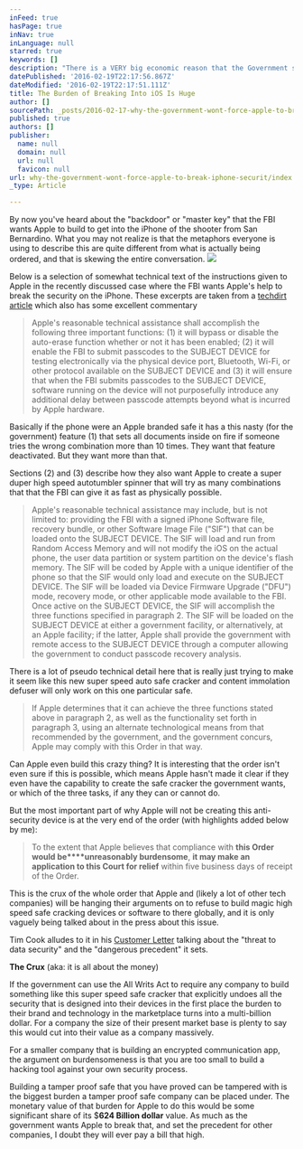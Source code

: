 ```yaml
---
inFeed: true
hasPage: true
inNav: true
inLanguage: null
starred: true
keywords: []
description: "There is a VERY big economic reason that the Government shouldn't be able to force Apple 's hand to brute force the iPhone or future devices."
datePublished: '2016-02-19T22:17:56.867Z'
dateModified: '2016-02-19T22:17:51.111Z'
title: The Burden of Breaking Into iOS Is Huge
author: []
sourcePath: _posts/2016-02-17-why-the-government-wont-force-apple-to-break-iphone-securit.md
published: true
authors: []
publisher:
  name: null
  domain: null
  url: null
  favicon: null
url: why-the-government-wont-force-apple-to-break-iphone-securit/index.html
_type: Article

---
```

By now you've heard about the "backdoor" or "master key" that the FBI wants Apple to build to get into the iPhone of the shooter from San Bernardino.  What you may not realize is that the metaphors everyone is using to describe this are quite different from what is actually being ordered, and that is skewing the entire conversation.
![](https://the-grid-user-content.s3-us-west-2.amazonaws.com/d6546749-7b2c-45fe-a086-564a0af911cd.jpg)

Below is a selection of somewhat technical text of the instructions given to Apple in the recently discussed case where the FBI wants Apple's help to break the security on the iPhone.  These excerpts are taken from a [techdirt article][0] which also has some excellent commentary

> Apple's reasonable technical assistance shall accomplish the following three important functions: (1) it will bypass or disable the auto-erase function whether or not it has been enabled; (2) it will enable the FBI to submit passcodes to the SUBJECT DEVICE for testing electronically via the physical device port, Bluetooth, Wi-Fi, or other protocol available on the SUBJECT DEVICE and (3) it will ensure that when the FBI submits passcodes to the SUBJECT DEVICE, software running on the device will not purposefully introduce any additional delay between passcode attempts beyond what is incurred by Apple hardware.

Basically if the phone were an Apple branded safe it has a this nasty (for the government) feature (1) that sets all documents inside on fire if someone tries the wrong combination more than 10 times.  They want that feature deactivated.  But they want more than that.

Sections (2) and (3) describe how they also want Apple to create a super duper high speed autotumbler spinner that will try as many combinations that that the FBI can give it as fast as physically possible.

> Apple's reasonable technical assistance may include, but is not limited to: providing the FBI with a signed iPhone Software file, recovery bundle, or other Software Image File ("SIF") that can be loaded onto the SUBJECT DEVICE. The SIF will load and run from Random Access Memory and will not modify the iOS on the actual phone, the user data partition or system partition on the device's flash memory. The SIF will be coded by Apple with a unique identifier of the phone so that the SIF would only load and execute on the SUBJECT DEVICE. The SIF will be loaded via Device Firmware Upgrade ("DFU") mode, recovery mode, or other applicable mode available to the FBI. Once active on the SUBJECT DEVICE, the SIF will accomplish the three functions specified in paragraph 2\. The SIF will be loaded on the SUBJECT DEVICE at either a government facility, or alternatively, at an Apple facility; if the latter, Apple shall provide the government with remote access to the SUBJECT DEVICE through a computer allowing the government to conduct passcode recovery analysis. 

There is a lot of pseudo technical detail here that is really just trying to make it seem like this new super speed auto safe cracker and content immolation defuser will only work on this one particular safe.

> If Apple determines that it can achieve the three functions stated above in paragraph 2, as well as the functionality set forth in paragraph 3, using an alternate technological means from that recommended by the government, and the government concurs, Apple may comply with this Order in that way.

Can Apple even build this crazy thing? It is interesting that the order isn't even sure if this is possible, which means Apple hasn't made it clear if they even have the capability to create the safe cracker the government wants, or which of the three tasks, if any they can or cannot do.

But the most important part of why Apple will not be creating this anti-security device is at the very end of the order (with highlights added below by me):

> To the extent that Apple believes that compliance with **this Order would be****unreasonably burdensome**, **it may make an application to this Court for relief** within five business days of receipt of the Order.

This is the crux of the whole order that Apple and (likely a lot of other tech companies) will be hanging their arguments on to refuse to build magic high speed safe cracking devices or software to there globally, and it is only vaguely being talked about in the press about this issue.

Tim Cook alludes to it in his [Customer Letter][1] talking about the "threat to data security" and  the "dangerous precedent" it sets.

**The Crux** (aka: it is all about the money)

If the government can use the All Writs Act to require any company to build something like this super speed safe cracker that explicitly undoes all the security that is designed into their devices in the first place the burden to their brand and technology in the marketplace turns into a multi-billion dollar.  For a company the size of their present market base is plenty to say this would cut into their value as a company massively.

For a smaller company that is building an encrypted communication app, the argument on burdensomeness is that you are too small to build a hacking tool against your own security process.

Building a tamper proof safe that you have proved can be tampered with  is the biggest burden a tamper proof safe company can be placed under.  The monetary value of that burden for Apple to do this would be some significant share of its $**624 Billion dollar** value.  As much as the government wants Apple to break that, and set the precedent for other companies, I doubt they will ever pay a bill that high.

[0]: The%20order%20also%20sets%20out%20that:%0ATo%20the%20extent%20that%20Apple%20believes%20that%20compliance%20with%20this%20Order%20would%20be%20unreasonably%20burdensome,%20it%20may%20make%20an%20application%20to%20this%20Court%20for%20relief%20within%20five%20business%20days%20of%20receipt%20of%20the%20Order.
[1]: http://www.apple.com/customer-letter/